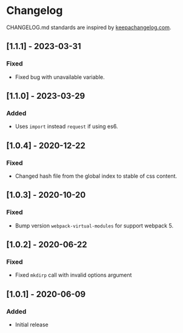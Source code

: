 # Changelog

CHANGELOG.md standards are inspired by [keepachangelog.com](https://keepachangelog.com/en/1.0.0/).

## [1.1.1] - 2023-03-31

### Fixed

- Fixed bug with unavailable variable.

## [1.1.0] - 2023-03-29

### Added

- Uses `import` instead `request` if using es6.

## [1.0.4] - 2020-12-22

### Fixed

- Changed hash file from the global index to stable of css content.

## [1.0.3] - 2020-10-20

### Fixed

- Bump version `webpack-virtual-modules` for support webpack 5.

## [1.0.2] - 2020-06-22

### Fixed

- Fixed `mkdirp` call with invalid options argument

## [1.0.1] - 2020-06-09

### Added

- Initial release
